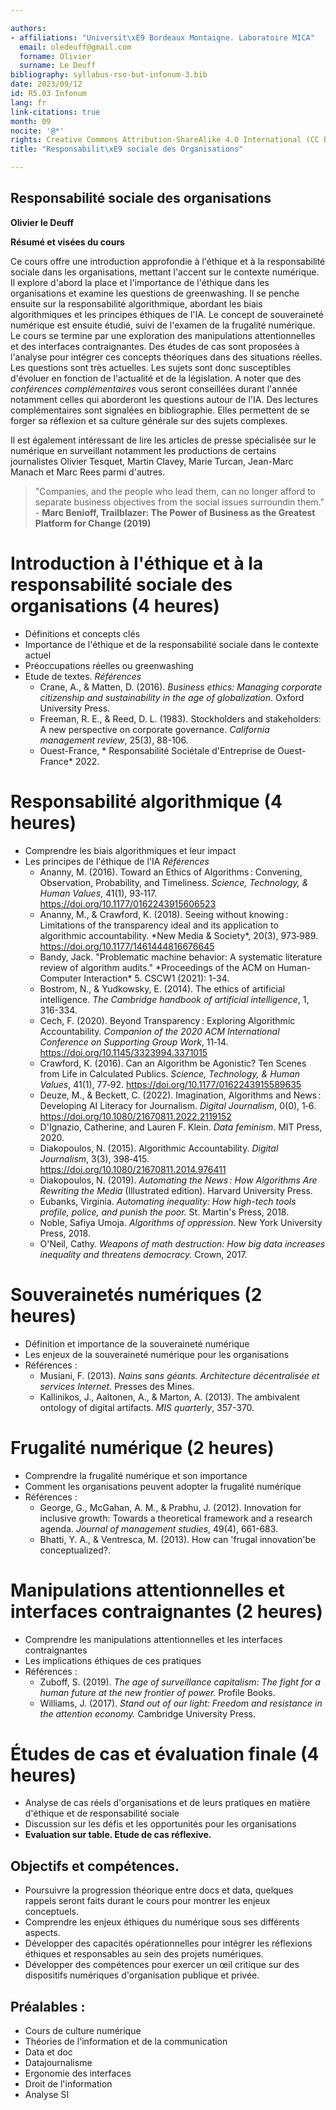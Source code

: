 ```yaml
---

authors:
- affiliations: "Universit\xE9 Bordeaux Montaigne. Laboratoire MICA"
  email: oledeuff@gmail.com
  forname: Olivier
  surname: Le Deuff
bibliography: syllabus-rso-but-infonum-3.bib
date: 2023/09/12
id: R5.03 Infonum
lang: fr
link-citations: true
month: 09
nocite: '@*'
rights: Creative Commons Attribution-ShareAlike 4.0 International (CC BY-SA 4.0)
title: "Responsabilit\xE9 sociale des Organisations"

--- 
```


## Responsabilité sociale des organisations

**Olivier le Deuff**

**Résumé et visées du cours**

Ce cours offre une introduction approfondie à l'éthique et à la responsabilité sociale dans les organisations, mettant l'accent sur le contexte numérique. Il explore d'abord la place et l'importance de l'éthique dans les organisations et examine les questions de greenwashing. Il se penche ensuite sur la responsabilité algorithmique, abordant les biais algorithmiques et les principes éthiques de l'IA. Le concept de souveraineté numérique est ensuite étudié, suivi de l'examen de la frugalité numérique. Le cours se termine par une exploration des manipulations attentionnelles et des interfaces contraignantes. Des études de cas sont proposées à l'analyse  pour intégrer ces concepts théoriques dans des situations réelles.
Les questions sont très actuelles. Les sujets sont donc susceptibles d'évoluer en fonction de l'actualité et de la législation. 
A noter que des *conférences complémentaires* vous seront conseillées durant l'année notamment celles qui aborderont les questions autour de l'IA.
Des lectures complémentaires sont signalées en bibliographie. Elles permettent de se forger sa réflexion et sa culture générale sur des sujets complexes.

Il est également intéressant de lire les articles de presse spécialisée sur le numérique en surveillant notamment les productions de certains journalistes Olivier Tesquet, Martin Clavey, Marie Turcan, Jean-Marc Manach et Marc Rees parmi d'autres.

> "Companies, and the people who lead them, can no longer afford to separate business objectives from the social issues surroundin them." - **Marc Benioff, Trailblazer: The Power of Business as the Greatest Platform for Change (2019)**


# Introduction à l'éthique et à la responsabilité sociale des organisations (4 heures)

- Définitions et concepts clés
- Importance de l'éthique et de la responsabilité sociale dans le contexte actuel
- Préoccupations réelles ou greenwashing
- Etude de textes.
*Références*
  - Crane, A., & Matten, D. (2016). *Business ethics: Managing corporate citizenship and sustainability in the age of globalization*. Oxford University Press.
  - Freeman, R. E., & Reed, D. L. (1983). Stockholders and stakeholders: A new perspective on corporate governance. *California management review*, 25(3), 88-106.
  - Ouest-France, * Responsabilité Sociétale d'Entreprise de Ouest-France* 2022.

# Responsabilité algorithmique (4 heures)

- Comprendre les biais algorithmiques et leur impact
- Les principes de l'éthique de l'IA
*Références*
  - Ananny, M. (2016). Toward an Ethics of Algorithms : Convening, Observation, Probability, and Timeliness. *Science, Technology, & Human Values*, 41(1), 93‑117. https://doi.org/10.1177/0162243915606523
  - Ananny, M., & Crawford, K. (2018). Seeing without knowing : Limitations of the transparency ideal and its application to algorithmic accountability. *New Media & Society\*, 20(3), 973‑989. https://doi.org/10.1177/1461444816676645
  - Bandy, Jack. "Problematic machine behavior: A systematic literature review of algorithm audits." \*Proceedings of the ACM on Human-Computer Interaction\* 5\. CSCW1 (2021): 1-34.
  - Bostrom, N., & Yudkowsky, E. (2014). The ethics of artificial intelligence. *The Cambridge handbook of artificial intelligence*, 1, 316-334.
  - Cech, F. (2020). Beyond Transparency : Exploring Algorithmic Accountability. *Companion of the 2020 ACM International Conference on Supporting Group Work*, 11‑14. https://doi.org/10.1145/3323994.3371015
  - Crawford, K. (2016). Can an Algorithm be Agonistic? Ten Scenes from Life in Calculated Publics. *Science, Technology, & Human Values*, 41(1), 77‑92. https://doi.org/10.1177/0162243915589635
  - Deuze, M., & Beckett, C. (2022). Imagination, Algorithms and News : Developing AI Literacy for Journalism. *Digital Journalism*, 0(0), 1‑6. https://doi.org/10.1080/21670811.2022.2119152
  - D'Ignazio, Catherine, and Lauren F. Klein. *Data feminism*. MIT Press, 2020.
  - Diakopoulos, N. (2015). Algorithmic Accountability. *Digital Journalism*, 3(3), 398‑415. https://doi.org/10.1080/21670811.2014.976411
  - Diakopoulos, N. (2019). *Automating the News : How Algorithms Are Rewriting the Media* (Illustrated edition). Harvard University Press.
  - Eubanks, Virginia. *Automating inequality: How high-tech tools profile, police, and punish the poor.* St. Martin's Press, 2018.
  - Noble, Safiya Umoja. *Algorithms of oppression.* New York University Press, 2018.
  - O'Neil, Cathy. *Weapons of math destruction: How big data increases inequality and threatens democracy.* Crown, 2017.


# Souverainetés numériques (2 heures)

- Définition et importance de la souveraineté numérique
- Les enjeux de la souveraineté numérique pour les organisations
- Références :
  - Musiani, F. (2013). *Nains sans géants. Architecture décentralisée et services Internet.* Presses des Mines.
  - Kallinikos, J., Aaltonen, A., & Marton, A. (2013). The ambivalent ontology of digital artifacts. *MIS quarterly*, 357-370.

# Frugalité numérique (2 heures)

- Comprendre la frugalité numérique et son importance
- Comment les organisations peuvent adopter la frugalité numérique
- Références :
  - George, G., McGahan, A. M., & Prabhu, J. (2012). Innovation for inclusive growth: Towards a theoretical framework and a research agenda. *Journal of management studies*, 49(4), 661-683.
  - Bhatti, Y. A., & Ventresca, M. (2013). How can 'frugal innovation'be conceptualized?.

# Manipulations attentionnelles et interfaces contraignantes (2 heures)

- Comprendre les manipulations attentionnelles et les interfaces contraignantes
- Les implications éthiques de ces pratiques
- Références :
  - Zuboff, S. (2019). *The age of surveillance capitalism: The fight for a human future at the new frontier of power.* Profile Books.
  - Williams, J. (2017). *Stand out of our light: Freedom and resistance in the attention economy.* Cambridge University Press.

# Études de cas et évaluation finale (4 heures)

- Analyse de cas réels d'organisations et de leurs pratiques en matière d'éthique et de responsabilité sociale
- Discussion sur les défis et les opportunités pour les organisations
- **Evaluation sur table. Etude de cas réflexive.**

## Objectifs et compétences.

- Poursuivre la progression théorique entre docs et data, quelques rappels seront faits durant le cours pour montrer les enjeux conceptuels.
- Comprendre les enjeux éthiques du numérique sous ses différents aspects.
- Développer des capacités opérationnelles pour intégrer les réflexions éthiques et responsables au sein des projets numériques.
- Développer des compétences pour exercer un œil critique sur des dispositifs numériques d'organisation publique et privée.


## Préalables :

- Cours de culture numérique
- Théories de l'information et de la communication
- Data et doc
- Datajournalisme
- Ergonomie des interfaces
- Droit de l'information
- Analyse SI

